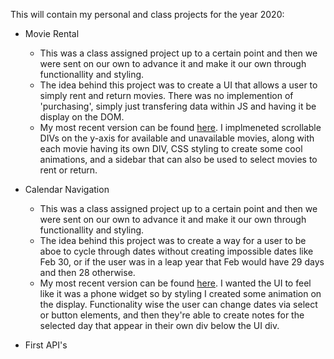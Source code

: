 This will contain my personal and class projects for the year 2020:
* Movie Rental
    - This was a class assigned project up to a certain point and then we were sent on our own to advance it and make it our own through functionallity and styling.
    - The idea behind this project was to create a UI that allows a user to simply rent and return movies. There was no implemention of 'purchasing', simply just transfering data within JS and having it be display on the DOM.
    - My most recent version can be found <a href='https://github.com/ChristianPari/Pre-API-Projects/tree/master/Movie_Rental/Personal_Work/Version003'>here</a>. I implmeneted scrollable DIVs on the y-axis for available and unavailable movies, along with each movie having its own DIV, CSS styling to create some cool animations, and a sidebar that can also be used to select movies to rent or return.
    
* Calendar Navigation
    - This was a class assigned project up to a certain point and then we were sent on our own to advance it and make it our own through functionallity and styling.
    - The idea behind this project was to create a way for a user to be aboe to cycle through dates without creating impossible dates like Feb 30, or if the user was in a leap year that Feb would have 29 days and then 28 otherwise.
    - My most recent version can be found <a href= 'https://github.com/ChristianPari/Pre-API-Projects/tree/master/Calendar_Navigation/Personal_Work/Version005'>here</a>. I wanted the UI to feel like it was a phone widget so by styling I created some animation on the display. Functionality wise the user can change dates via select or button elements, and then they're able to create notes for the selected day that appear in their own div below the UI div.

* First API's